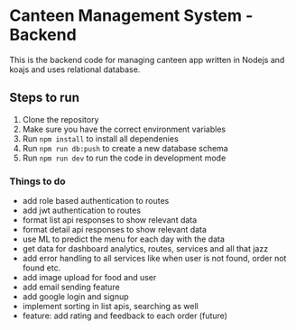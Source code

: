 # Canteen Management System - Backend

This is the backend code for managing canteen app written in Nodejs and koajs and uses relational database.

## Steps to run

1. Clone the repository
2. Make sure you have the correct environment variables
3. Run `npm install` to install all dependenies
4. Run `npm run db:push` to create a new database schema
5. Run `npm run dev` to run the code in development mode

### Things to do

-   add role based authentication to routes
-   add jwt authentication to routes
-   format list api responses to show relevant data
-   format detail api responses to show relevant data
-   use ML to predict the menu for each day with the data
-   get data for dashboard analytics, routes, services and all that jazz
-   add error handling to all services like when user is not found, order not found etc.
-   add image upload for food and user
-   add email sending feature
-   add google login and signup
-   implement sorting in list apis, searching as well
-   feature: add rating and feedback to each order (future)
